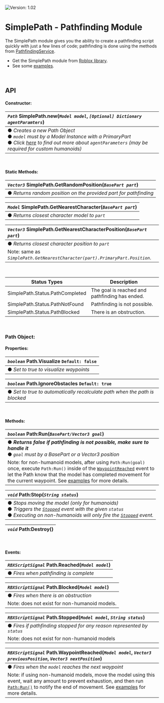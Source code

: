 ![Version: 1.02](https://img.shields.io/badge/Version-1.02-blue?style=for-the-badge)

# SimplePath - Pathfinding Module

The SimplePath module gives you the ability to create a pathfinding script quickly with just a few lines of code; pathfinding is done using the methods from  [PathfindingService](https://developer.roblox.com/en-us/api-reference/class/PathfindingService).
<br>

- Get the SimplePath module from [Roblox library](https://www.roblox.com/library/6744337775/SimplePath-Pathfinding-Module).
- See some [examples](https://github.com/00xima/SimplePath/blob/main/EXAMPLES.md).

<br>

## API

#### Constructor:
|*`Path`* SimplePath.new(*`Model model`*, *`[Optional] Dictionary agentParamters`*)|
|:-|
|● *Creates a new Path Object* <br> ● *`model` must by a Model Instance with a PrimaryPart* <br> ● *Click [here][agentParametersLink] to find out more about `agentParameters` (may be required for custom humanoids)*|

<br>

#### Static Methods:
|*`Vector3`* SimplePath.GetRandomPosition(*`BasePart part`*)|
|:-|
|● *Returns random position on the provided part for pathfinding*|

|*`Model`* SimplePath.GetNearestCharacter(*`BasePart part`*)|
|:-|
|● *Returns closest character model to `part`*|

|*`Vector3`* SimplePath.GetNearestCharacterPosition(*`BasePart part`*)|
|:-|
|● *Returns closest character position to `part`*|
|Note: same as *`SimplePath.GetNearestCharacter(part).PrimaryPart.Position`*.|

<br>

|Status Types|Description|
|-|-|
|SimplePath.Status.PathCompleted|The goal is reached and pathfinding has ended.|
|SimplePath.Status.PathNotFound|Pathfinding is not possible.|
|SimplePath.Status.PathBlocked|There is an obstruction.|

<br>

### Path Object:

#### Properties:
|*`boolean`* Path.Visualize `Default: false`|
|:-|
|● *Set to true to visualize waypoints*|

|*`boolean`* Path.IgnoreObstacles `Default: true`|
|:-|
|● *Set to true to automatically recalculate path when the path is blocked*|

<br>

#### Methods:
|*`boolean`* Path:Run(*`BasePart/Vector3 goal`*)|
|:-|
|● ***Returns false if pathfinding is not possible, make sure to handle it*** <br> ● *`goal` must by a BasePart or a Vector3 position*|
|Note: for non-humanoid models, after using `Path:Run(goal)` once, execute `Path:Run()` inside of the [`WaypointReached`](https://github.com/00xima/SimplePath/blob/main/README.md#events) event to let the Path know that the model has completed movement for the current waypoint. See [examples](https://github.com/00xima/SimplePath/blob/main/EXAMPLES.md#non-humanoid-example) for more details.|

|*`void`* Path:Stop(*`String status`*)|
|:-|
|● *Stops moving the model (only for humanoids)* <br> ● *Triggers the [`Stopped`](https://github.com/00xima/SimplePath/blob/main/README.md#events) event with the given `status`* <br> ● *Executing on non-humanoids will only fire the [`Stopped`](https://github.com/00xima/SimplePath/blob/main/README.md#events) event.* <br>|

|*`void`* Path:Destroy()|
|:-|

<br>

#### Events:
|*`RBXScriptSignal`* Path.Reached(*`Model model`*)|
|:-|
|● *Fires when pathfinding is complete*|

|*`RBXScriptSignal`* Path.Blocked(*`Model model`*)|
|:-|
|● *Fires when there is an obstruction*|
|Note: does not exist for non-humanoid models.|

|*`RBXScriptSignal`* Path.Stopped(*`Model model`*, *`String status`*)|
|:-|
|● *Fires if pathfinding stopped for any reason represented by `status`*|
|Note: does not exist for non-humanoid models|

|*`RBXScriptSignal`* Path.WaypointReached(*`Model model`*, *`Vector3 previousPosition`*, *`Vector3 nextPosition`*)|
|:-|
|● *Fires when the `model` reaches the next waypoint*|
|Note: if using non-humanoid models, move the model using this event, wait any amount to prevent exhaustion, and then run [`Path:Run()`](https://github.com/00xima/SimplePath/blob/main/README.md#methods) to notify the end of movement. See [examples](https://github.com/00xima/SimplePath/blob/main/EXAMPLES.md#non-humanoid-example) for more details.|

[agentParametersLink]:https://developer.roblox.com/en-us/api-reference/function/PathfindingService/CreatePath
